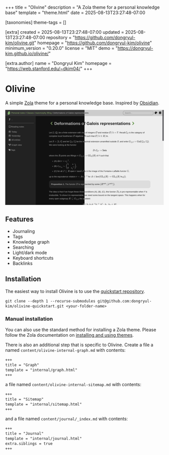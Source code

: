 
+++
title = "Olivine"
description = "A Zola theme for a personal knowledge base"
template = "theme.html"
date = 2025-08-13T23:27:48-07:00

[taxonomies]
theme-tags = []

[extra]
created = 2025-08-13T23:27:48-07:00
updated = 2025-08-13T23:27:48-07:00
repository = "https://github.com/dongryul-kim/olivine.git"
homepage = "https://github.com/dongryul-kim/olivine"
minimum_version = "0.20.0"
license = "MIT"
demo = "https://dongryul-kim.github.io/olivine/"

[extra.author]
name = "Dongryul Kim"
homepage = "https://web.stanford.edu/~dkim04/"
+++        


# Olivine

A simple [Zola](https://github.com/getzola/zola) theme for a personal knowledge
base. Inspired by [Obsidian](https://obsidian.md).

![Screenshot of example page](screenshot.png)

## Features

* Journaling
* Tags
* Knowledge graph
* Searching
* Light/dark mode
* Keyboard shortcuts
* Backlinks

## Installation

The easiest way to install Olivine is to use the [quickstart
repository](https://github.com/dongryul-kim/olivine-quickstart).

```
git clone --depth 1 --recurse-submodules git@github.com:dongryul-kim/olivine-quickstart.git <your-folder-name>
```

### Manual installation

You can also use the standard method for installing a Zola theme.
Please follow the Zola documentation on [installing and using
themes](https://www.getzola.org/documentation/themes/installing-and-using-themes/).

There is also an additional step that is specific to Olivine. Create a file a
named `content/olivine-internal-graph.md` with contents:
```
+++
title = "Graph"
template = "internal/graph.html"
+++
```
a file named `content/olivine-internal-sitemap.md` with contents:
```
+++
title = "Sitemap"
template = "internal/sitemap.html"
+++
```
and a file named `content/journal/_index.md` with contents:
```
+++
title = "Journal"
template = "internal/journal.html"
extra.siblings = true
+++
```


        